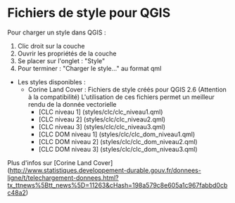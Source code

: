 Fichiers de style pour QGIS
=====

Pour charger un style dans QGIS :

1. Clic droit sur la couche  
2. Ouvrir les propriétés de la couche  
3. Se placer sur l'onglet : "Style"  
4. Pour terminer : "Charger le style..." au format qml


- Les styles disponibles :
    - Corine Land Cover : Fichiers de style créés pour QGIS 2.6 (Attention à la compatibilité)
    L'utilisation de ces fichiers permet un meilleur rendu de la donnée vectorielle
        - [CLC niveau 1] (styles/clc/clc_niveau1.qml)
        - [CLC niveau 2] (styles/clc/clc_niveau2.qml)
        - [CLC niveau 3] (styles/clc/clc_niveau3.qml)
        - [CLC DOM niveau 1] (styles/clc/clc_dom_niveau1.qml)
        - [CLC DOM niveau 2] (styles/clc/clc_dom_niveau2.qml)
        - [CLC DOM niveau 3] (styles/clc/clc_dom_niveau3.qml)

Plus d'infos sur [Corine Land Cover] (http://www.statistiques.developpement-durable.gouv.fr/donnees-ligne/t/telechargement-donnees.html?tx_ttnews%5Btt_news%5D=11263&cHash=198a579c8e605a1c967fabbd0cbc48a2)

